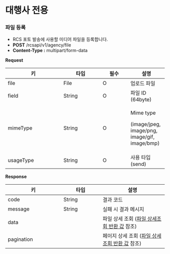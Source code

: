 # 대행사 전용

### 파일 등록

* RCS 포토 발송에 사용할 미디어 파일을 등록합니다.
* &#x20;**POST** /rcsapi/v1/agency/file
* **Content-Type :** multipart/form-data

**Request**

<table><thead><tr><th width="160">키</th><th width="108">타입</th><th width="72">필수</th><th>설명</th></tr></thead><tbody><tr><td>file</td><td>File</td><td>O</td><td>업로드 파일</td></tr><tr><td>field</td><td>String</td><td>O</td><td>파일 ID (64byte)</td></tr><tr><td>mimeType</td><td>String</td><td>O</td><td><p>Mime type</p><p>(image/jpeg, image/png, image/gif, image/bmp)</p></td></tr><tr><td>usageType</td><td>String</td><td>O</td><td>사용 타입 (send)</td></tr></tbody></table>

**Response**

<table><thead><tr><th width="160">키</th><th width="108">타입</th><th>설명</th></tr></thead><tbody><tr><td>code</td><td>String</td><td>결과 코드</td></tr><tr><td>message</td><td>String</td><td>실패 시 결과 메시지</td></tr><tr><td>data</td><td></td><td>파일 상세 조회 (<a href="file.md#undefined-1">파일 상세조회 반환 값</a> 참조)</td></tr><tr><td>pagination</td><td></td><td>페이지 상세 조회 (<a href="file.md#undefined-1">파일 상세조회 반환 값</a> 참조)</td></tr></tbody></table>
